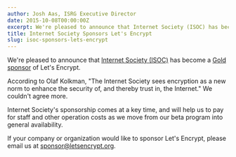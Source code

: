 ```yaml
---
author: Josh Aas, ISRG Executive Director
date: 2015-10-08T00:00:00Z
excerpt: We're pleased to announce that Internet Society (ISOC) has become a Gold sponsor of Let's Encrypt.
title: Internet Society Sponsors Let's Encrypt
slug: isoc-sponsors-lets-encrypt
---
```


We're pleased to announce that [Internet Society (ISOC)](https://www.internetsociety.org/) has become a [Gold sponsor](/sponsors/) of Let's Encrypt.

According to Olaf Kolkman, "The Internet Society sees encryption as a new norm to enhance the security of, and thereby trust in, the Internet." We couldn't agree more.

Internet Society's sponsorship comes at a key time, and will help us to pay for staff and other operation costs as we move from our beta program into general availability.

If your company or organization would like to sponsor Let's Encrypt, please email us at <sponsor@letsencrypt.org>.